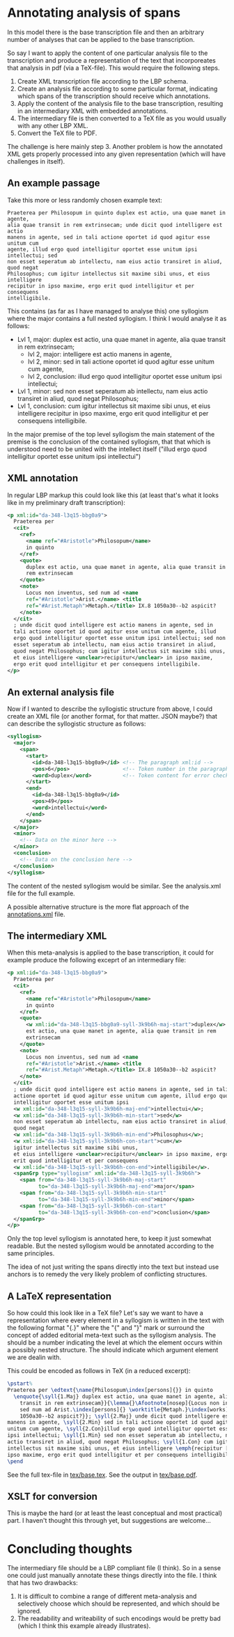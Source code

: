 
# Annotating analysis of spans

In this model there is the base transcription file and then an arbitrary number
of analyses that can be applied to the base transcription.

So say I want to apply the content of one particular analysis file to the
transcription and produce a representation of the text that incorporeates that
analysis in pdf (via a TeX-file). This would require the following steps.
1. Create XML transcription file according to the LBP schema.
2. Create an analysis file according to some particular format, indicating which
   spans of the transcription should receive which annotations.
3. Apply the content of the analysis file to the base transcription, resulting
   in an intermediary XML with embedded annotations.
4. The intermediary file is then converted to a TeX file as you would usually
   with any other LBP XML.
5. Convert the TeX file to PDF.

The challenge is here mainly step 3. Another problem is how the annotated XML
gets properly processed into any given representation (which will have
challenges in itself).


## An example passage

Take this more or less randomly chosen example text:

```
Praeterea per Philosopum in quinto duplex est actio, una quae manet in agente,
alia quae transit in rem extrinsecam; unde dicit quod intelligere est actio
manens in agente, sed in tali actione oportet id quod agitur esse unitum cum
agente, illud ergo quod intelligitur oportet esse unitum ipsi intellectui; sed
non esset seperatum ab intellectu, nam eius actio transiret in aliud, quod negat
Philosophus; cum igitur intellectus sit maxime sibi unus, et eius intelligere
recipitur in ipso maxime, ergo erit quod intelligitur et per consequens
intelligibile.
```

This contains (as far as I have managed to analyse this) one syllogism where the
major contains a full nested syllogism. I think I would analyse it as follows: 

- Lvl 1, major: duplex est actio, una quae manet in agente, alia quae transit in
  rem extrinsecam; 
    - lvl 2, major: intelligere est actio manens in agente, 
    - lvl 2, minor: sed in tali actione oportet id quod agitur esse unitum cum
      agente, 
    - lvl 2, conclusion: illud ergo quod intelligitur oportet esse unitum ipsi
      intellectui;
- Lvl 1, minor: sed non esset seperatum ab intellectu, nam eius actio transiret
  in aliud, quod negat Philosophus; 
- Lvl 1, conclusion: cum igitur intellectus sit maxime sibi unus, et eius
  intelligere recipitur in ipso maxime, ergo erit quod intelligitur et per
  consequens intelligibile.
  
In the major premise of the top level syllogism the main statement of the
premise is the conclusion of the contained syllogism, that that which is
understood need to be united with the intellect itself ("illud ergo quod
intelligitur oportet esse unitum ipsi intellectui")


## XML annotation

In regular LBP markup this could look like this (at least that's what it looks
like in my preliminary draft transcription):

```xml
<p xml:id="da-348-l3q15-bbg0a9">
  Praeterea per
  <cit>
    <ref>
      <name ref="#Aristotle">Philosopum</name>
      in quinto
    </ref>
    <quote>
      duplex est actio, una quae manet in agente, alia quae transit in
      rem extrinsecam
    </quote>
    <note>
      Locus non inventus, sed num ad <name
      ref="#Aristotle">Arist.</name> <title
      ref="#Arist.Metaph">Metaph.</title> IX.8 1050a30--b2 aspicit?
    </note>
  </cit>
  ; unde dicit quod intelligere est actio manens in agente, sed in
  tali actione oportet id quod agitur esse unitum cum agente, illud
  ergo quod intelligitur oportet esse unitum ipsi intellectui; sed non
  esset seperatum ab intellectu, nam eius actio transiret in aliud,
  quod negat Philosophus; cum igitur intellectus sit maxime sibi unus,
  et eius intelligere <unclear>recipitur</unclear> in ipso maxime,
  ergo erit quod intelligitur et per consequens intelligibile.
</p>
```

## An external analysis file

Now if I wanted to describe the syllogistic structure from above, I could create
an XML file (or another format, for that matter. JSON maybe?) that can describe
the syllogistic structure as follows:

```xml
<syllogism>
  <major>
    <span>
      <start>
        <id>da-348-l3q15-bbg0a9</id> <!-- The paragraph xml:id -->
        <pos>6</pos>                 <!-- Token number in the paragraph-->
        <word>duplex</word>          <!-- Token content for error checking -->
      </start>
      <end>
        <id>da-348-l3q15-bbg0a9</id>
        <pos>49</pos>
        <word>intellectui</word>
      </end>
    </span>
  </major>
  <minor>
    <!-- Data on the minor here -->
  </minor>
  <conclusion>
    <!-- Data on the conclusion here -->
  </conclusion>
</syllogism>
```

The content of the nested syllogism would be similar. See the analysis.xml file
for the full example.

A possible alternative structure is the more flat approach of
the [annotations.xml](annotations.xml) file.


## The intermediary XML

When this meta-analysis is applied to the base transcription, it could for
example produce the following exceprt of an intermediary file:

```xml
<p xml:id="da-348-l3q15-bbg0a9">
  Praeterea per
  <cit>
    <ref>
      <name ref="#Aristotle">Philosopum</name>
      in quinto
    </ref>
    <quote>
      <w xml:id="da-348-l3q15-bbg0a9-syll-3k9b6h-maj-start">duplex</w>
      est actio, una quae manet in agente, alia quae transit in rem
      extrinsecam
    </quote>
    <note>
      Locus non inventus, sed num ad <name
      ref="#Aristotle">Arist.</name> <title
      ref="#Arist.Metaph">Metaph.</title> IX.8 1050a30--b2 aspicit?
    </note>
  </cit>
  ; unde dicit quod intelligere est actio manens in agente, sed in tali
  actione oportet id quod agitur esse unitum cum agente, illud ergo quod
  intelligitur oportet esse unitum ipsi
  <w xml:id="da-348-l3q15-syll-3k9b6h-maj-end">intellectui</w>;
  <w xml:id="da-348-l3q15-syll-3k9b6h-min-start">sed</w>
  non esset seperatum ab intellectu, nam eius actio transiret in aliud,
  quod negat
  <w xml:id="da-348-l3q15-syll-3k9b6h-min-end">Philosophus</w>;
  <w xml:id="da-348-l3q15-syll-3k9b6h-con-start">cum</w>
  igitur intellectus sit maxime sibi unus,
  et eius intelligere <unclear>recipitur</unclear> in ipso maxime, ergo
  erit quod intelligitur et per consequens
  <w xml:id="da-348-l3q15-syll-3k9b6h-con-end">intelligibile</w>.
  <spanGrp type="syllogism" xml:id="da-348-l3q15-syll-3k9b6h">
    <span from="da-348-l3q15-syll-3k9b6h-maj-start"
          to="da-348-l3q15-syll-3k9b6h-maj-end">major</span>
    <span from="da-348-l3q15-syll-3k9b6h-min-start"
          to="da-348-l3q15-syll-3k9b6h-min-end">minor</span>
    <span from="da-348-l3q15-syll-3k9b6h-con-start"
          to="da-348-l3q15-syll-3k9b6h-con-end">conclusion</span>
  </spanGrp>
</p>
```

Only the top level syllogism is annotated here, to keep it just somewhat
readable. But the nested syllogism would be annotated according to the same
principles.

The idea of not just writing the spans directly into the text but instead use
anchors is to remedy the very likely problem of conflicting structures. 


## A LaTeX representation

So how could this look like in a TeX file? Let's say we want to have a
representation where every element in a syllogism is written in the text with
the following format "{<int>.<string>}" where the "{" and "}" mark or surround
the concept of added editorial meta-text such as the syllogism analysis. The
<int> should be a number indicating the level at which the element occurs within
a possibly nested structure. The <string> should indicate which argument element
we are dealin with.

This could be encoded as follows in TeX (in a reduced excerpt):

```tex
\pstart%
Praeterea per \edtext{\name{Philosopum\index[persons]{}} in quinto
  \enquote{\syll{1.Maj} duplex est actio, una quae manet in agente, alia quae
    transit in rem extrinsecam}}{\lemma{}\Afootnote[nosep]{Locus non inventus,
    sed num ad Arist.\index[persons]{} \worktitle{Metaph.}\index[works]{} IX.8
    1050a30--b2 aspicit?}}; \syll{2.Maj} unde dicit quod intelligere est actio
manens in agente, \syll{2.Min} sed in tali actione oportet id quod agitur esse
unitum cum agente, \syll{2.Con}illud ergo quod intelligitur oportet esse unitum
ipsi intellectui; \syll{1.Min} sed non esset seperatum ab intellectu, nam eius
actio transiret in aliud, quod negat Philosophus; \syll{1.Con} cum igitur
intellectus sit maxime sibi unus, et eius intelligere \emph{recipitur [?]} in
ipso maxime, ergo erit quod intelligitur et per consequens intelligibile.%
\pend
```

See the full tex-file in [tex/base.tex](./tex/base.tex). See the output
in [tex/base.pdf](./tex/base.pdf).

## XSLT for conversion

This is maybe the hard (or at least the least conceptual and most practical)
part. I haven't thought this through yet, but suggestions are welcome...


# Concluding thoughts

The intermediary file should be a LBP compliant file (I think). So in a sense
one could just manually annotate these things directly into the file. 
I think that has two drawbacks:
1. It is difficult to combine a range of different meta-analysis and selectively
   choose which should be represented, and which should be ignored.
2. The readability and writeability of such encodings would be pretty bad (which
   I think this example already illustrates).


